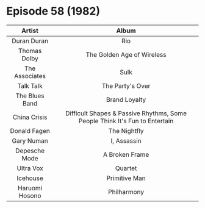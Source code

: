 # Episode 58 (1982)

| Artist | Album |
| :---: | :---: |
| Duran Duran | Rio |
| Thomas Dolby | The Golden Age of Wireless |
| The Associates | Sulk |
| Talk Talk | The Party's Over |
| The Blues Band | Brand Loyalty |
| China Crisis | Difficult Shapes & Passive Rhythms, Some People Think It's Fun to Entertain |
| Donald Fagen | The Nightfly |
| Gary Numan | I, Assassin |
| Depesche Mode | A Broken Frame |
| Ultra Vox | Quartet |
| Icehouse | Primitive Man |
| Haruomi Hosono | Philharmony |